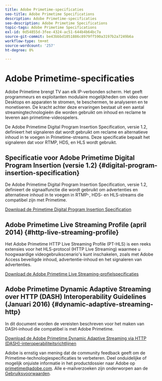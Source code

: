 ```yaml
---
title: Adobe Primetime-specificaties
seo-title: Adobe Primetime Specifications
description: Adobe Primetime-specificaties
seo-description: Adobe Primetime Specifications
topic-tags: Adobe Primetime Specifications
exl-id: 0d54855d-3fee-4324-ac51-644b4b64bc7a
source-git-commit: be43bbbd1051886c8979ff590a3197b2a7249b6a
workflow-type: tm+mt
source-wordcount: '257'
ht-degree: 0%

---
```


# Adobe Primetime-specificaties

Adobe Primetime brengt TV aan elk IP-verbonden scherm. Het geeft programmeurs en exploitanten modulaire mogelijkheden om video over Desktops en apparaten te stromen, te beschermen, te analyseren en te monetiseren. De kracht achter deze ervaringen bestaat uit een aantal streamingtechnologieën die worden gebruikt om inhoud en reclame te leveren aan primetime-videospelers.

De Adobe Primetime Digital Program Insertion Specification, versie 1.2, definieert het signaleren dat wordt gebruikt om reclame en alternatieve inhoud in te voegen in Primetime-streams. Deze specificatie bepaalt het signaleren dat voor RTMP, HDS, en HLS wordt gebruikt.

## Specificatie voor Adobe Primetime Digital Program Insertion (versie 1.2) {#digital-program-insertion-specification}

De Adobe Primetime Digital Program Insertion Specification, versie 1.2, definieert de signaalfunctie die wordt gebruikt om advertenties en alternatieve inhoud in te voegen in RTMP-, HDS- en HLS-streams die compatibel zijn met Primetime.

[Download de Primetime Digital Program Insertion Specification](assets/PrimetimeDigitalProgramInsertionSignalingSpecification.pdf)

## Adobe Primetime Live Streaming Profile (april 2014) {#http-live-streaming-profile}

Het Adobe Primetime HTTP Live Streaming Profile (PT-HLS) is een reeks extensies voor het HLS-protocol (HTTP Live Streaming) waarmee u hoogwaardige videogebruikscenario&#39;s kunt inschakelen, zoals met Adobe Access beveiligde inhoud, advertentie-inhoud en het signaleren van advertenties.

[Download de Adobe Primetime Live Streaming-profielspecificaties](assets/PrimetimeHLS_April2014.pdf)

## Adobe Primetime Dynamic Adaptive Streaming over HTTP (DASH) Interoperability Guidelines (Januari 2016) {#dynamic-adaptive-streaming-http}

In dit document worden de vereisten beschreven voor het maken van DASH-inhoud die compatibel is met Adobe Primetime.

[Download de Adobe Primetime Dynamic Adaptive Streaming via HTTP (DASH)-interoperabiliteitsrichtlijnen](assets/PrimetimeDASH_Jan2016.pdf)

Adobe is ernstig van mening dat de community feedback geeft om de Primetime-technologiespecificaties te verbeteren. Deel onduidelijke of mogelijk onjuiste informatie in het productdossier naar Adobe op primetime@adobe.com. Alle e-mailverzoeken zijn onderworpen aan de [Gebruiksvoorwaarden](https://www.adobe.com/legal/terms.html).
